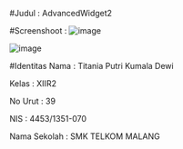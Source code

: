 #Judul : AdvancedWidget2

#Screenshoot :
![image](https://cloud.githubusercontent.com/assets/22628088/19846104/3342dff4-9f6f-11e6-9b60-7d329e2d695c.png)

![image](https://cloud.githubusercontent.com/assets/22628088/19846115/4b08caae-9f6f-11e6-8d08-4000c120916d.png)

#Identitas
Nama : Titania Putri Kumala Dewi

Kelas : XIIR2

No Urut : 39

NIS : 4453/1351-070

Nama Sekolah : SMK TELKOM MALANG
